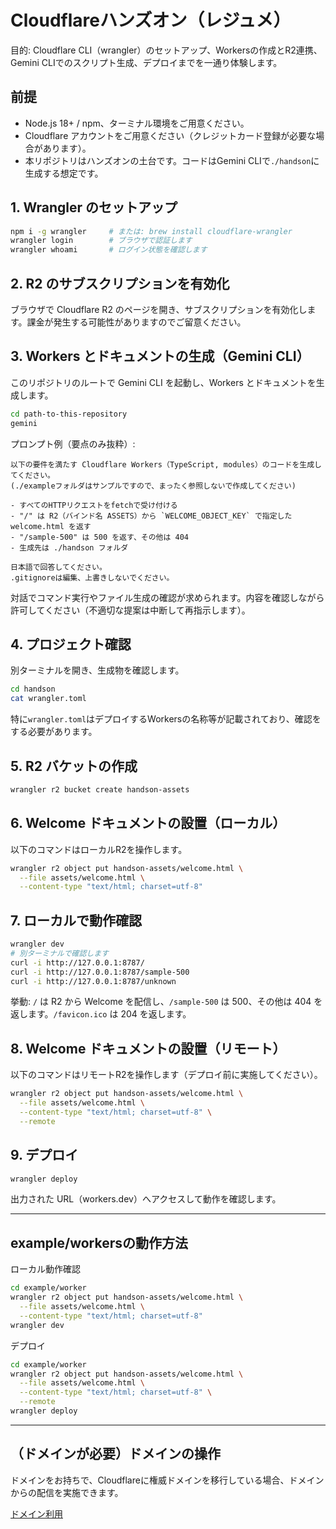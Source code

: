 # Cloudflareハンズオン（レジュメ）

目的: Cloudflare CLI（wrangler）のセットアップ、Workersの作成とR2連携、Gemini CLIでのスクリプト生成、デプロイまでを一通り体験します。

## 前提
- Node.js 18+ / npm、ターミナル環境をご用意ください。
- Cloudflare アカウントをご用意ください（クレジットカード登録が必要な場合があります）。
- 本リポジトリはハンズオンの土台です。コードはGemini CLIで`./handson`に生成する想定です。

## 1. Wrangler のセットアップ
```sh
npm i -g wrangler     # または: brew install cloudflare-wrangler
wrangler login        # ブラウザで認証します
wrangler whoami       # ログイン状態を確認します
```

## 2. R2 のサブスクリプションを有効化
ブラウザで Cloudflare R2 のページを開き、サブスクリプションを有効化します。課金が発生する可能性がありますのでご留意ください。

## 3. Workers とドキュメントの生成（Gemini CLI）
このリポジトリのルートで Gemini CLI を起動し、Workers とドキュメントを生成します。

```sh
cd path-to-this-repository
gemini
```

プロンプト例（要点のみ抜粋）:
```
以下の要件を満たす Cloudflare Workers（TypeScript, modules）のコードを生成してください。
(./exampleフォルダはサンプルですので、まったく参照しないで作成してください)

- すべてのHTTPリクエストをfetchで受け付ける
- "/" は R2（バインド名 ASSETS）から `WELCOME_OBJECT_KEY` で指定した welcome.html を返す
- "/sample-500" は 500 を返す、その他は 404
- 生成先は ./handson フォルダ

日本語で回答してください。
.gitignoreは編集、上書きしないでください。
```
対話でコマンド実行やファイル生成の確認が求められます。内容を確認しながら許可してください（不適切な提案は中断して再指示します）。

## 4. プロジェクト確認
別ターミナルを開き、生成物を確認します。
```sh
cd handson
cat wrangler.toml
```

特に`wrangler.toml`はデプロイするWorkersの名称等が記載されており、確認をする必要があります。

## 5. R2 バケットの作成

```sh
wrangler r2 bucket create handson-assets
```

## 6. Welcome ドキュメントの設置（ローカル）

以下のコマンドはローカルR2を操作します。
```sh
wrangler r2 object put handson-assets/welcome.html \
  --file assets/welcome.html \
  --content-type "text/html; charset=utf-8"
```

## 7. ローカルで動作確認
```sh
wrangler dev
# 別ターミナルで確認します
curl -i http://127.0.0.1:8787/
curl -i http://127.0.0.1:8787/sample-500
curl -i http://127.0.0.1:8787/unknown
```
挙動: `/` は R2 から Welcome を配信し、`/sample-500` は 500、その他は 404 を返します。`/favicon.ico` は 204 を返します。

## 8. Welcome ドキュメントの設置（リモート）

以下のコマンドはリモートR2を操作します（デプロイ前に実施してください）。
```sh
wrangler r2 object put handson-assets/welcome.html \
  --file assets/welcome.html \
  --content-type "text/html; charset=utf-8" \
  --remote
```

## 9. デプロイ
```sh
wrangler deploy
```
出力された URL（workers.dev）へアクセスして動作を確認します。

---

## example/workersの動作方法

ローカル動作確認

```sh
cd example/worker
wrangler r2 object put handson-assets/welcome.html \
  --file assets/welcome.html \
  --content-type "text/html; charset=utf-8"
wrangler dev
```

デプロイ

```sh
cd example/worker
wrangler r2 object put handson-assets/welcome.html \
  --file assets/welcome.html \
  --content-type "text/html; charset=utf-8" \
  --remote
wrangler deploy
```

---

## （ドメインが必要）ドメインの操作
ドメインをお持ちで、Cloudflareに権威ドメインを移行している場合、ドメインからの配信を実施できます。

[ドメイン利用](README-use-domain.md)

